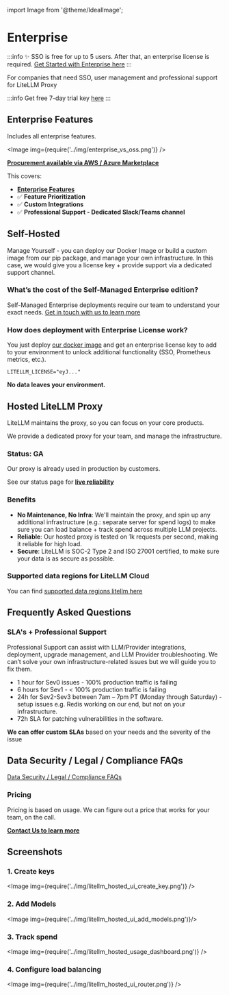 import Image from '@theme/IdealImage';

# Enterprise

:::info
✨ SSO is free for up to 5 users. After that, an enterprise license is required. [Get Started with Enterprise here](https://www.litellm.ai/enterprise)
:::

For companies that need SSO, user management and professional support for LiteLLM Proxy

:::info
Get free 7-day trial key [here](https://www.litellm.ai/enterprise#trial)
:::

## Enterprise Features

Includes all enterprise features.

<Image img={require('../img/enterprise_vs_oss.png')} />

[**Procurement available via AWS / Azure Marketplace**](./data_security.md#legalcompliance-faqs)


This covers: 
- [**Enterprise Features**](./proxy/enterprise)
- ✅ **Feature Prioritization**
- ✅ **Custom Integrations**
- ✅ **Professional Support - Dedicated Slack/Teams channel**


## Self-Hosted

Manage Yourself - you can deploy our Docker Image or build a custom image from our pip package, and manage your own infrastructure. In this case, we would give you a license key + provide support via a dedicated support channel. 


### What’s the cost of the Self-Managed Enterprise edition?

Self-Managed Enterprise deployments require our team to understand your exact needs. [Get in touch with us to learn more](https://calendly.com/d/4mp-gd3-k5k/litellm-1-1-onboarding-chat)


### How does deployment with Enterprise License work? 

You just deploy [our docker image](https://docs.litellm.ai/docs/proxy/deploy) and get an enterprise license key to add to your environment to unlock additional functionality (SSO, Prometheus metrics, etc.). 

```env
LITELLM_LICENSE="eyJ..."
```

**No data leaves your environment.** 


## Hosted LiteLLM Proxy

LiteLLM maintains the proxy, so you can focus on your core products. 

We provide a dedicated proxy for your team, and manage the infrastructure. 

### **Status**: GA 

Our proxy is already used in production by customers. 

See our status page for [**live reliability**](https://status.litellm.ai/)

### **Benefits**
- **No Maintenance, No Infra**: We'll maintain the proxy, and spin up any additional infrastructure (e.g.: separate server for spend logs) to make sure you can load balance + track spend across multiple LLM projects. 
- **Reliable**: Our hosted proxy is tested on 1k requests per second, making it reliable for high load.
- **Secure**: LiteLLM is SOC-2 Type 2 and ISO 27001 certified, to make sure your data is as secure as possible.

### Supported data regions for LiteLLM Cloud

You can find [supported data regions litellm here](../docs/data_security#supported-data-regions-for-litellm-cloud)


## Frequently Asked Questions

### SLA's + Professional Support

Professional Support can assist with LLM/Provider integrations, deployment, upgrade management, and LLM Provider troubleshooting.  We can’t solve your own infrastructure-related issues but we will guide you to fix them.

- 1 hour for Sev0 issues - 100% production traffic is failing
- 6 hours for Sev1 - < 100% production traffic is failing
- 24h for Sev2-Sev3 between 7am – 7pm PT (Monday through Saturday) - setup issues e.g. Redis working on our end, but not on your infrastructure.
- 72h SLA for patching vulnerabilities in the software. 

**We can offer custom SLAs** based on your needs and the severity of the issue

## Data Security / Legal / Compliance FAQs

[Data Security / Legal / Compliance FAQs](./data_security.md)


### Pricing

Pricing is based on usage. We can figure out a price that works for your team, on the call. 

[**Contact Us to learn more**](https://calendly.com/d/4mp-gd3-k5k/litellm-1-1-onboarding-chat)



## **Screenshots**

### 1. Create keys

<Image img={require('../img/litellm_hosted_ui_create_key.png')} />

### 2. Add Models

<Image img={require('../img/litellm_hosted_ui_add_models.png')}/>

### 3. Track spend 

<Image img={require('../img/litellm_hosted_usage_dashboard.png')} />


### 4. Configure load balancing 

<Image img={require('../img/litellm_hosted_ui_router.png')} />
